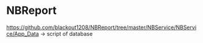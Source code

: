 # NBReport

https://github.com/blackout1208/NBReport/tree/master/NBService/NBService/App_Data -> script of database
